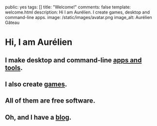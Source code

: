 public: yes
tags: []
title: "Welcome!"
comments: false
template: welcome.html
description: Hi I am Aurélien. I create games, desktop and command-line apps.
image: /static/images/avatar.png
image_alt: Aurélien Gâteau

# Hi, I am Aurélien

## I make desktop and command-line [apps and tools](/apps/).

## I also create [games](/games/).

## All of them are free software.

## Oh, and I have a [blog](/blog/).
